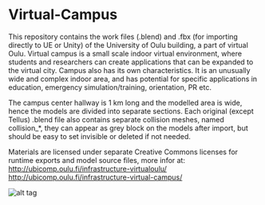 # Virtual-Campus

This repository contains the work files (.blend) and .fbx (for importing directly to UE or Unity) of the University of Oulu building, a part of virtual Oulu.
Virtual campus is a small scale indoor virtual environment, where students and researchers can create applications that can be expanded to the virtual city.
Campus also has its own characteristics. It is an unusually wide and complex indoor area, and has potential for specific applications in education, emergency simulation/training, orientation, PR etc. 


The campus center hallway is 1 km long and the modelled area is wide, hence the models are divided into separate sections. Each original (except Tellus) .blend file also contains separate collision meshes, named collision_*, they can appear as grey block on the models after import, but should be easy to set invisible or deleted if not needed.



Materials are licensed under separate Creative Commons licenses for runtime exports and model source files, more infor at: http://ubicomp.oulu.fi/infrastructure-virtualoulu/
http://ubicomp.oulu.fi/infrastructure-virtual-campus/


![alt tag](https://github.com/Plij/Virtual-Campus/blob/master/centerhallwaydetail.jpg)

